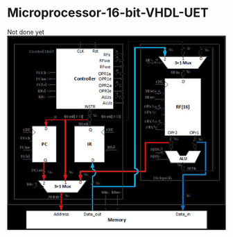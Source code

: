 # Microprocessor-16-bit-VHDL-UET
Not done yet
![alt text](https://github.com/letanssang/Microprocessor-16-bit-VHDL-UET/blob/main/z3136160817596_2cf32866351870d254e1f8f35c8ff1b6.jpg)
